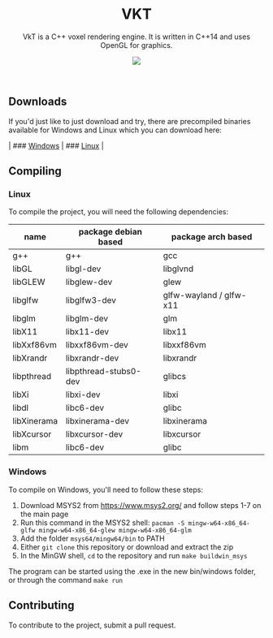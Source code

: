 <h1 align="center">VKT</h1>
<p align="center">VkT is a C++ voxel rendering engine. It is written in C++14 and uses OpenGL for graphics.</p>
<p align="center"> <img src="https://cdn.discordapp.com/attachments/934901281703747635/935902064242987108/unknown.png"> </p>
<br>

## Downloads
If you'd just like to just download and try, there are precompiled binaries available for Windows and Linux which you can download here:

| ### [Windows](https://nightly.link/garv-shah/vkt/workflows/make-windows/main/windows.zip) | ### [Linux](https://nightly.link/garv-shah/vkt/workflows/make-linux/main/linux.zip) |

## Compiling
### Linux
To compile the project, you will need the following dependencies:

| name | package debian based | package arch based |
|---|---|---|
|g++|g++|gcc|
|libGL|libgl-dev|libglvnd|
|libGLEW|libglew-dev|glew|
|libglfw|libglfw3-dev|glfw-wayland / glfw-x11|
|libglm|libglm-dev|glm|
|libX11|libx11-dev|libx11|
|libXxf86vm|libxxf86vm-dev|libxxf86vm|
|libXrandr|libxrandr-dev|libxrandr|
|libpthread|libpthread-stubs0-dev|glibcs|
|libXi|libxi-dev|libxi|
|libdl|libc6-dev|glibc|
|libXinerama|libxinerama-dev|libxinerama|
|libXcursor|libxcursor-dev|libxcursor|
|libm|libc6-dev|glibc|

### Windows
To compile on Windows, you'll need to follow these steps:

1. Download MSYS2 from https://www.msys2.org/ and follow steps 1-7 on the main page
2. Run this command in the MSYS2 shell: `pacman -S mingw-w64-x86_64-glfw mingw-w64-x86_64-glew mingw-w64-x86_64-glm`
3. Add the folder `msys64/mingw64/bin` to PATH
4. Either `git clone` this repository or download and extract the zip
5. In the MinGW shell, `cd` to the repository and run `make buildwin_msys`

The program can be started using the .exe in the new bin/windows folder, or through the command `make run`

## Contributing
To contribute to the project, submit a pull request.
